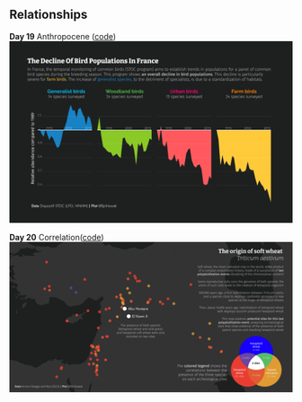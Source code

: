 ## Relationships

**Day 19** Anthropocene ([code](https://github.com/BjnNowak/TidyTuesday/blob/main/SC_Birds.R))
![day 19](fig/day19.png)

**Day 20** Correlation([code](https://github.com/BjnNowak/TidyTuesday/blob/main/SC_WheatOrigin.R))
![day 20](fig/day20.png)
